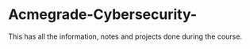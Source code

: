 # Acmegrade-Cybersecurity-
This has all the information, notes and projects done during the course.
